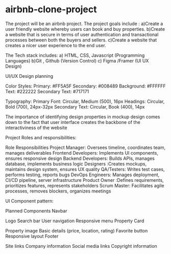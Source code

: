 # airbnb-clone-project
The project will be an airbnb project.
The project goals include :
 a)Create a user friendly website whereby users can book and buy properties.
 b)Create a website that is secure in terms of user authentication and  transactional processes between both the buyers and sellers.
 c)Create a website that creates a nicer user experience to the end user.

The Tech stack includes:
a) HTML, CSS, Javascript (Programming Languages)
b)Git , Github (Version Control)
c) Figma /Framer (UI UX Design)

UI/UX Design planning

Color Styles:
Primary: #FF5A5F
Secondary: #008489
Background: #FFFFFF
Text: #222222
Secondary Text: #717171

Typography:
Primary Font: Circular, Medium (500), 16px
Headings: Circular, Bold (700), 24px-32px
Secondary Text: Circular, Book (400), 14px

The importance of identifying design properties in  mockup design comes down to the fact that user interface creates the backbone of the interactiviness of the website

Project Roles and responsibilities:

Role	Responsibilities
Project Manager:	Oversees timeline, coordinates team, manages deliverables
Frontend Developers:	Implements UI components, ensures responsive design
Backend Developers:	Builds APIs, manages database, implements business logic
Designers	:Creates mockups, maintains design system, ensures UX quality
QA/Testers:	Writes test cases, performs testing, reports bugs
DevOps Engineers:	Manages deployment, CI/CD pipeline, server infrastructure
Product Owner	:Defines requirements, prioritizes features, represents stakeholders
Scrum Master:	Facilitates agile processes, removes blockers, organizes meetings

UI Component pattern:

Planned Components
Navbar

Logo
Search bar
User navigation
Responsive menu
Property Card

Property image
Basic details (price, location, rating)
Favorite button
Responsive layout
Footer

Site links
Company information
Social media links
Copyright information
